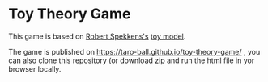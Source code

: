 # Toy Theory Game
This game is based on [Robert Spekkens's](https://en.wikipedia.org/wiki/Robert_Spekkens) [toy model](https://en.wikipedia.org/wiki/Spekkens_toy_model).

The game is published on https://taro-ball.github.io/toy-theory-game/ , you can also clone this repository (or download [zip](https://github.com/taro-ball/toy-theory-game/archive/refs/heads/master.zip) and run the html file in yor browser locally.
